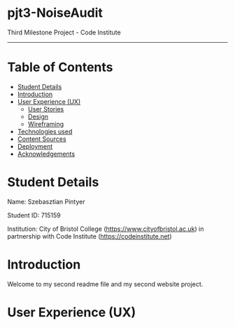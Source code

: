 <a name="topofpage"></a>

# pjt3-NoiseAudit

Third Milestone Project - Code Institute 

<hr>

# Table of Contents

*   [Student Details](#student)
*   [Introduction](#intro)
*   [User Experience (UX)](#userexp)
    *   [User Stories](#userstory)
    *   [Design](#design)
    *   [Wireframing](#wireframe)
*   [Technologies used](#tech)
*   [Content Sources](#sources)
*   [Deployment](#deploy)
*   [Acknowledgements](#acknowledgements)

<a name="student"></a>
# Student Details

Name: Szebasztian Pintyer

Student ID: 715159

Institution: City of Bristol College (https://www.cityofbristol.ac.uk) in partnership with Code Institute (https://codeinstitute.net) 

<a name="intro"></a>
# Introduction

Welcome to my second readme file and my second website project.

<a name="userexp"></a>
# User Experience (UX)

<a name="userstory"></a>
<a name="design"></a>
<a name="wireframe"></a>
<a name="tech"></a>
<a name="sources"></a>
<a name="deploy"></a>
<a name="acknowledgements"></a>